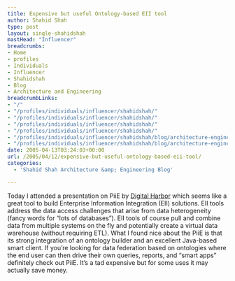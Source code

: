 ```yaml
---
title: Expensive but useful Ontology-based EII tool
author: Shahid Shah
type: post
layout: single-shahidshah
mastHead: "Influencer"
breadcrumbs:
- Home
- profiles
- Individuals
- Influencer
- Shahidshah
- Blog
- Architecture and Engineering
breadcrumbLinks:
- "/"
- "/profiles/individuals/influencer/shahidshah/"
- "/profiles/individuals/influencer/shahidshah/"
- "/profiles/individuals/influencer/shahidshah/"
- "/profiles/individuals/influencer/shahidshah/"
- "/profiles/individuals/influencer/shahidshah/blog/architecture-engineering/"
- "/profiles/individuals/influencer/shahidshah/blog/architecture-engineering/"
date: 2005-04-13T03:24:03+00:00
url: /2005/04/12/expensive-but-useful-ontology-based-eii-tool/
categories:
  - 'Shahid Shah Architecture &amp; Engineering Blog'

---
```

Today I attended a presentation on PiiE by [Digital Harbor][1] which seems like a great tool to build Enterprise Information Integration (EII) solutions. EII tools address the data access challenges that arise from data heterogeneity (fancy words for &#8220;lots of databases&#8221;). EII tools of course pull and combine data from multiple systems on the fly and potentially create a virtual data warehouse (without requiring ETL). What I found nice about the PiiE is that its strong integration of an ontology builder and an excellent Java-based smart client. If you&#8217;re looking for data federation based on ontologies where the end user can then drive their own queries, reports, and &#8220;smart apps&#8221; definitely check out PiiE. It&#8217;s a tad expensive but for some uses it may actually save money.

 [1]: http://www.digitalharbor.com/